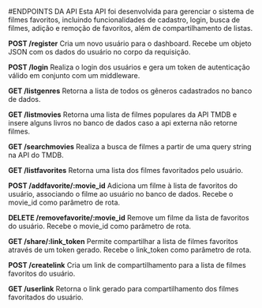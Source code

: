 #ENDPOINTS DA API
Esta API foi desenvolvida para gerenciar o sistema de filmes favoritos, incluindo funcionalidades de cadastro, login, busca de filmes, adição e remoção de favoritos, além de compartilhamento de listas.

**POST /register**
Cria um novo usuário para o dashboard.
Recebe um objeto JSON com os dados do usuário no corpo da requisição.

**POST /login**
Realiza o login dos usuários e gera um token de autenticação válido em conjunto com um middleware.

**GET /listgenres**
Retorna a lista de todos os gêneros cadastrados no banco de dados.

**GET /listmovies**
Retorna uma lista de filmes populares da API TMDB e insere alguns livros no banco de dados caso a api externa não retorne filmes.

**GET /searchmovies**
Realiza a busca de filmes a partir de uma query string na API do TMDB.

**GET /listfavorites**
Retorna uma lista dos filmes favoritados pelo usuário.

**POST /addfavorite/:movie_id**
Adiciona um filme à lista de favoritos do usuário, associando o filme ao usuário no banco de dados.
Recebe o movie_id como parâmetro de rota.

**DELETE /removefavorite/:movie_id**
Remove um filme da lista de favoritos do usuário.
Recebe o movie_id como parâmetro de rota.

**GET /share/:link_token**
Permite compartilhar a lista de filmes favoritos através de um token gerado.
Recebe o link_token como parâmetro de rota.

**POST /createlink**
Cria um link de compartilhamento para a lista de filmes favoritos do usuário.

**GET /userlink**
Retorna o link gerado para compartilhamento dos filmes favoritados do usuário.
